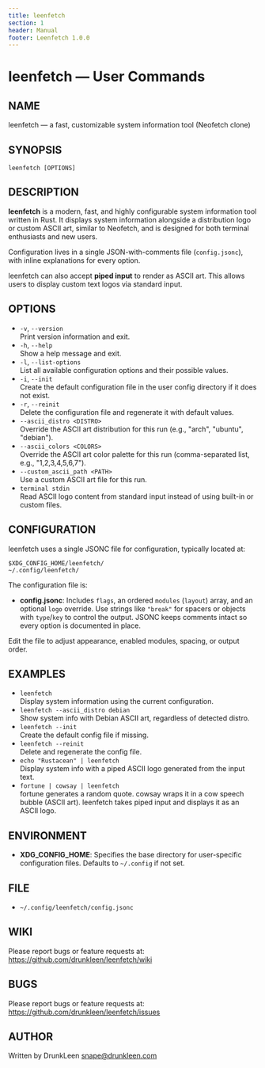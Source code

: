 ```yaml
---
title: leenfetch
section: 1
header: Manual
footer: Leenfetch 1.0.0
---
```


# leenfetch — User Commands

## NAME
leenfetch — a fast, customizable system information tool (Neofetch clone)

## SYNOPSIS
```
leenfetch [OPTIONS]
```

## DESCRIPTION
**leenfetch** is a modern, fast, and highly configurable system information tool written in Rust. It displays system information alongside a distribution logo or custom ASCII art, similar to Neofetch, and is designed for both terminal enthusiasts and new users.

Configuration lives in a single JSON-with-comments file (`config.jsonc`), with inline explanations for every option.

leenfetch can also accept **piped input** to render as ASCII art. This allows users to display custom text logos via standard input.

## OPTIONS
- `-v`, `--version`  
  Print version information and exit.
- `-h`, `--help`  
  Show a help message and exit.
- `-l`, `--list-options`  
  List all available configuration options and their possible values.
- `-i`, `--init`  
  Create the default configuration file in the user config directory if it does not exist.
- `-r`, `--reinit`  
  Delete the configuration file and regenerate it with default values.
- `--ascii_distro <DISTRO>`  
  Override the ASCII art distribution for this run (e.g., "arch", "ubuntu", "debian").
- `--ascii_colors <COLORS>`  
  Override the ASCII art color palette for this run (comma-separated list, e.g., "1,2,3,4,5,6,7").
- `--custom_ascii_path <PATH>`  
  Use a custom ASCII art file for this run.
- `terminal stdin`  
  Read ASCII logo content from standard input instead of using built-in or custom files.
  

## CONFIGURATION
leenfetch uses a single JSONC file for configuration, typically located at:
```
$XDG_CONFIG_HOME/leenfetch/
~/.config/leenfetch/
```

The configuration file is:
- **config.jsonc**: Includes `flags`, an ordered `modules` (`layout`) array, and an optional `logo` override. Use strings like `"break"` for spacers or objects with `type`/`key` to control the output. JSONC keeps comments intact so every option is documented in place.

Edit the file to adjust appearance, enabled modules, spacing, or output order.

## EXAMPLES
- `leenfetch`  
  Display system information using the current configuration.
- `leenfetch --ascii_distro debian`  
  Show system info with Debian ASCII art, regardless of detected distro.
- `leenfetch --init`  
  Create the default config file if missing.
- `leenfetch --reinit`  
  Delete and regenerate the config file.
- `echo "Rustacean" | leenfetch`  
  Display system info with a piped ASCII logo generated from the input text.
- `fortune | cowsay | leenfetch`  
  fortune generates a random quote.
  cowsay wraps it in a cow speech bubble (ASCII art).
  leenfetch takes piped input and displays it as an ASCII logo.


## ENVIRONMENT
- **XDG_CONFIG_HOME**: Specifies the base directory for user-specific configuration files. Defaults to `~/.config` if not set.

## FILE
- `~/.config/leenfetch/config.jsonc`

## WIKI
Please report bugs or feature requests at:  
https://github.com/drunkleen/leenfetch/wiki

## BUGS
Please report bugs or feature requests at:  
https://github.com/drunkleen/leenfetch/issues

## AUTHOR
Written by DrunkLeen <snape@drunkleen.com>
